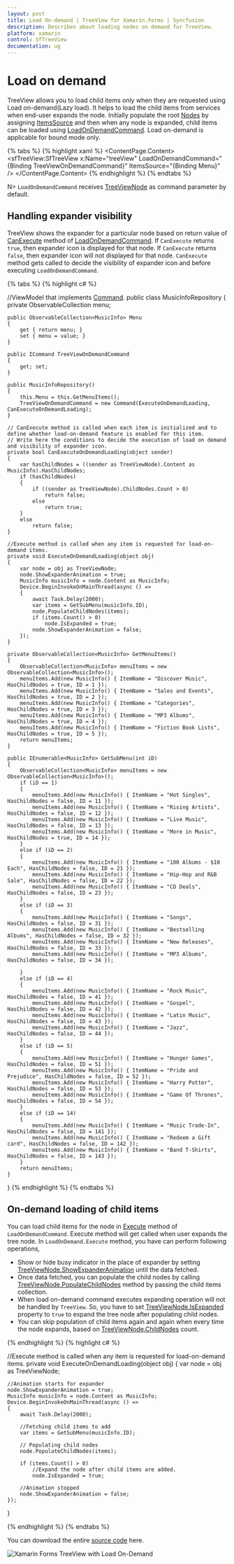 ```yaml
---
layout: post
title: Load On-demand | TreeView for Xamarin.Forms | Syncfusion
description: Describes about loading nodes on demand for TreeView.
platform: xamarin
control: SfTreeView
documentation: ug
---
```


# Load on demand

TreeView allows you to load child items only when they are requested using Load on-demand(Lazy load). It helps to load the child items from services when end-user expands the node. Initially populate the root [Nodes](https://help.syncfusion.com/cr/cref_files/xamarin/Syncfusion.SfTreeView.XForms~Syncfusion.XForms.TreeView.SfTreeView~Nodes.html) by assigning [ItemsSource](https://help.syncfusion.com/cr/cref_files/xamarin/Syncfusion.SfTreeView.XForms~Syncfusion.XForms.TreeView.SfTreeView~ItemsSource.html) and then when any node is expanded, child items can be loaded using [LoadOnDemandCommand](https://help.syncfusion.com/cr/cref_files/xamarin/Syncfusion.SfTreeView.XForms~Syncfusion.XForms.TreeView.SfTreeView~LoadOnDemandCommand.html). Load on-demand is applicable for bound mode only.

{% tabs %}
{% highlight xaml %}
<ContentPage  xmlns:x="http://schemas.microsoft.com/winfx/2009/xaml"
              xmlns:sfTreeView="clr-namespace:Syncfusion.XForms.TreeView;assembly=Syncfusion.SfTreeView.XForms">
    <ContentPage.Content>
        <sfTreeView:SfTreeView x:Name="treeView"
                               LoadOnDemandCommand="{Binding TreeViewOnDemandCommand}"
                               ItemsSource="{Binding Menu}" /> 
    </ContentPage.Content>
</ContentPage>
{% endhighlight %}
{% endtabs %}

N> `LoadOnDemandCommand` receives [TreeViewNode](https://help.syncfusion.com/cr/cref_files/xamarin/Syncfusion.SfTreeView.XForms~Syncfusion.TreeView.Engine.TreeViewNode.html) as command parameter by default. 

## Handling expander visibility

TreeView shows the expander for a particular node based on return value of [CanExecute](https://docs.microsoft.com/en-us/dotnet/api/xamarin.forms.command.canexecute?view=xamarin-forms#Xamarin_Forms_Command_CanExecute_System_Object_) method of [LoadOnDemandCommand](https://help.syncfusion.com/cr/cref_files/xamarin/Syncfusion.SfTreeView.XForms~Syncfusion.XForms.TreeView.SfTreeView~LoadOnDemandCommand.html). If `CanExecute` returns `true`, then expander icon is displayed for that node. If `CanExecute` returns `false`, then expander icon will not displayed for that node. `CanExecute` method gets called to decide the visibility of expander icon and before executing `LoadOnDemandCommand`. 

{% tabs %}
{% highlight c# %}

//ViewModel that implements [Command](https://docs.microsoft.com/en-us/dotnet/api/xamarin.forms.command?view=xamarin-forms).
public class MusicInfoRepository
{
    private ObservableCollection<MusicInfo> menu;

    public ObservableCollection<MusicInfo> Menu
    {
        get { return menu; }
        set { menu = value; }
    }

    public ICommand TreeViewOnDemandCommand
    {
        get; set;
    }

    public MusicInfoRepository()
    {
        this.Menu = this.GetMenuItems();
        TreeViewOnDemandCommand = new Command(ExecuteOnDemandLoading, CanExecuteOnDemandLoading);
    }

    // CanExecute method is called when each item is initialized and to define whether load-on-demand feature is enabled for this item.
    // Write here the conditions to decide the execution of load on demand and visibility of expander icon. 
    private bool CanExecuteOnDemandLoading(object sender)
    {
        var hasChildNodes = ((sender as TreeViewNode).Content as MusicInfo).HasChildNodes;
        if (hasChildNodes)
        {
            if ((sender as TreeViewNode).ChildNodes.Count > 0)
                return false;
            else
                return true;
        }
        else
            return false;
    }

    //Execute method is called when any item is requested for load-on-demand items.
    private void ExecuteOnDemandLoading(object obj)
    {
        var node = obj as TreeViewNode;
        node.ShowExpanderAnimation = true;
        MusicInfo musicInfo = node.Content as MusicInfo;
        Device.BeginInvokeOnMainThread(async () =>
        {
            await Task.Delay(2000);
            var items = GetSubMenu(musicInfo.ID);
            node.PopulateChildNodes(items);
            if (items.Count() > 0)
                node.IsExpanded = true;
            node.ShowExpanderAnimation = false;
        });
    }

    private ObservableCollection<MusicInfo> GetMenuItems()
    {
        ObservableCollection<MusicInfo> menuItems = new ObservableCollection<MusicInfo>();
        menuItems.Add(new MusicInfo() { ItemName = "Discover Music", HasChildNodes = true, ID = 1 });
        menuItems.Add(new MusicInfo() { ItemName = "Sales and Events", HasChildNodes = true, ID = 2 });
        menuItems.Add(new MusicInfo() { ItemName = "Categories", HasChildNodes = true, ID = 3 });
        menuItems.Add(new MusicInfo() { ItemName = "MP3 Albums", HasChildNodes = true, ID = 4 });
        menuItems.Add(new MusicInfo() { ItemName = "Fiction Book Lists", HasChildNodes = true, ID = 5 });
        return menuItems;
    }

    public IEnumerable<MusicInfo> GetSubMenu(int iD)
    {
        ObservableCollection<MusicInfo> menuItems = new ObservableCollection<MusicInfo>();
        if (iD == 1)
        {
            menuItems.Add(new MusicInfo() { ItemName = "Hot Singles", HasChildNodes = false, ID = 11 });
            menuItems.Add(new MusicInfo() { ItemName = "Rising Artists", HasChildNodes = false, ID = 12 });
            menuItems.Add(new MusicInfo() { ItemName = "Live Music", HasChildNodes = false, ID = 13 });
            menuItems.Add(new MusicInfo() { ItemName = "More in Music", HasChildNodes = true, ID = 14 });
        }
        else if (iD == 2)
        {
            menuItems.Add(new MusicInfo() { ItemName = "100 Albums - $10 Each", HasChildNodes = false, ID = 21 });
            menuItems.Add(new MusicInfo() { ItemName = "Hip-Hop and R&B Sale", HasChildNodes = false, ID = 22 });
            menuItems.Add(new MusicInfo() { ItemName = "CD Deals", HasChildNodes = false, ID = 23 });
        }
        else if (iD == 3)
        {
            menuItems.Add(new MusicInfo() { ItemName = "Songs", HasChildNodes = false, ID = 31 });
            menuItems.Add(new MusicInfo() { ItemName = "Bestselling Albums", HasChildNodes = false, ID = 32 });
            menuItems.Add(new MusicInfo() { ItemName = "New Releases", HasChildNodes = false, ID = 33 });
            menuItems.Add(new MusicInfo() { ItemName = "MP3 Albums", HasChildNodes = false, ID = 34 });

        }
        else if (iD == 4)
        {
            menuItems.Add(new MusicInfo() { ItemName = "Rock Music", HasChildNodes = false, ID = 41 });
            menuItems.Add(new MusicInfo() { ItemName = "Gospel", HasChildNodes = false, ID = 42 });
            menuItems.Add(new MusicInfo() { ItemName = "Latin Music", HasChildNodes = false, ID = 43 });
            menuItems.Add(new MusicInfo() { ItemName = "Jazz", HasChildNodes = false, ID = 44 });
        }
        else if (iD == 5)
        {
            menuItems.Add(new MusicInfo() { ItemName = "Hunger Games", HasChildNodes = false, ID = 51 });
            menuItems.Add(new MusicInfo() { ItemName = "Pride and Prejudice", HasChildNodes = false, ID = 52 });
            menuItems.Add(new MusicInfo() { ItemName = "Harry Potter", HasChildNodes = false, ID = 53 });
            menuItems.Add(new MusicInfo() { ItemName = "Game Of Thrones", HasChildNodes = false, ID = 54 });
        }
        else if (iD == 14)
        {
            menuItems.Add(new MusicInfo() { ItemName = "Music Trade-In", HasChildNodes = false, ID = 141 });
            menuItems.Add(new MusicInfo() { ItemName = "Redeem a Gift card", HasChildNodes = false, ID = 142 });
            menuItems.Add(new MusicInfo() { ItemName = "Band T-Shirts", HasChildNodes = false, ID = 143 });
        }
        return menuItems;
    }
}
{% endhighlight %}
{% endtabs %}

## On-demand loading of child items

You can load child items for the node in [Execute](https://docs.microsoft.com/en-us/dotnet/api/xamarin.forms.command.execute?view=xamarin-forms#Xamarin_Forms_Command_Execute_System_Object_) method of `LoadOnDemandCommand`. Execute method will get called when user expands the tree node. In `LoadOnDemand.Execute` method, you have can perform following operations,

* Show or hide busy indicator in the place of expander by setting [TreeViewNode.ShowExpanderAnimation](https://help.syncfusion.com/cr/cref_files/xamarin/Syncfusion.SfTreeView.XForms~Syncfusion.TreeView.Engine.TreeViewNode~ShowExpanderAnimation.html) until the data fetched.
* Once data fetched, you can populate the child nodes by calling [TreeViewNode.PopulateChildNodes](https://help.syncfusion.com/cr/cref_files/xamarin/Syncfusion.SfTreeView.XForms~Syncfusion.TreeView.Engine.TreeViewNode~PopulateChildNodes.html) method by passing the child items collection. 
* When load on-demand command executes expanding operation will not be handled by `TreeView`. So, you have to set [TreeViewNode.IsExpanded](https://help.syncfusion.com/cr/xamarin/Syncfusion.SfTreeView.XForms~Syncfusion.TreeView.Engine.TreeViewNode~IsExpanded.html) property to `true` to expand the tree node after populating child nodes.
* You can skip population of child items again and again when every time the node expands, based on [TreeViewNode.ChildNodes](https://help.syncfusion.com/cr/xamarin/Syncfusion.SfTreeView.XForms~Syncfusion.TreeView.Engine.TreeViewNode~ChildNodes.html) count. 

{% endhighlight %}
{% highlight c# %}

//Execute method is called when any item is requested for load-on-demand items.
private void ExecuteOnDemandLoading(object obj)
{
    var node = obj as TreeViewNode;

    //Animation starts for expander
    node.ShowExpanderAnimation = true;     
    MusicInfo musicInfo = node.Content as MusicInfo;
    Device.BeginInvokeOnMainThread(async () =>
    {
        await Task.Delay(2000);

        //Fetching child items to add
        var items = GetSubMenu(musicInfo.ID);

        // Populating child nodes
        node.PopulateChildNodes(items);
        
        if (items.Count() > 0)
            //Expand the node after child items are added.
            node.IsExpanded = true;
            
        //Animation stopped
        node.ShowExpanderAnimation = false;
    });
}

{% endhighlight %}
{% endtabs %}

You can download the entire [source code](https://github.com/SyncfusionExamples/How-to-load-data-on-demand-in-Xamarin.Forms-TreeView) here.

![Xamarin Forms TreeView with Load On-Demand](TreeView_images/LoadOnDemand-Xamarin-Forms-TreeView.gif)